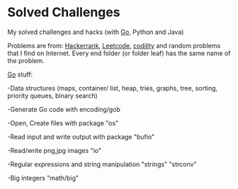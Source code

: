 # Solved Challenges

My solved challenges and hacks (with [Go](https://golang.org), Python and Java)

Problems are from: [Hackerrank](https://www.hackerrank.com/challenges), [Leetcode](leetcode.com/problems), [codility](https://codility.com) and random problems that I find on Internet.
Every end folder (or folder leaf) has the same name of the problem.


[Go](https://golang.org) stuff:

-Data structures (maps, container/ list, heap, tries, graphs, tree, sorting, priority queues, binary search)

-Generate Go code with encoding/gob

-Open, Create files with package "os"

-Read input and write output with package "bufio"

-Read/write png,jpg images "io"

-Regular expressions and string manipulation "strings" "strconv"

-Big integers "math/big"
